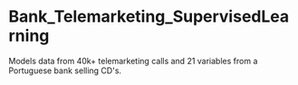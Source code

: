 # Bank_Telemarketing_SupervisedLearning
Models data from 40k+ telemarketing calls and 21 variables from a Portuguese bank selling CD's.
